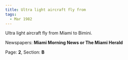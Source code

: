 ```yaml
---  
title: Ultra light aircraft fly from  
tags:  
  - Mar 1982  
---  
```

  
Ultra light aircraft fly from Miami to Bimini.  
  
Newspapers: **Miami Morning News or The Miami Herald**  
  
Page: **2**, Section: **B** 
